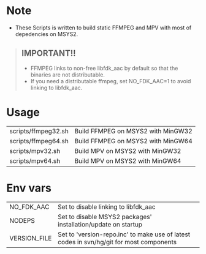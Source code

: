 Note
====
* These Scripts is written to build static FFMPEG and MPV with most of depedencies on MSYS2.

> ## IMPORTANT!!
> * FFMPEG links to non-free libfdk_aac by default so that the binaries are not distributable.
> * If you need a distributable ffmpeg, set NO_FDK_AAC=1 to avoid linking to libfdk_aac.

Usage
=====
<table>
<tr><td>scripts/ffmpeg32.sh</td><td>Build FFMPEG on MSYS2 with MinGW32</td></tr>
<tr><td>scripts/ffmpeg64.sh</td><td>Build FFMPEG on MSYS2 with MinGW64</td></tr>
<tr><td>scripts/mpv32.sh</td><td>Build MPV on MSYS2 with MinGW32</td></tr>
<tr><td>scripts/mpv64.sh</td><td>Build MPV on MSYS2 with MinGW64</td></tr>
</table>

Env vars
========
<table>
<tr><td>NO_FDK_AAC</td><td>Set to disable linking to libfdk_aac</td></tr>
<tr><td>NODEPS</td><td>Set to disable MSYS2 packages' installation/update on startup</td></tr>
<tr><td>VERSION_FILE</td><td>Set to 'version-repo.inc' to make use of latest codes in svn/hg/git for most components</td></tr>
</table>
